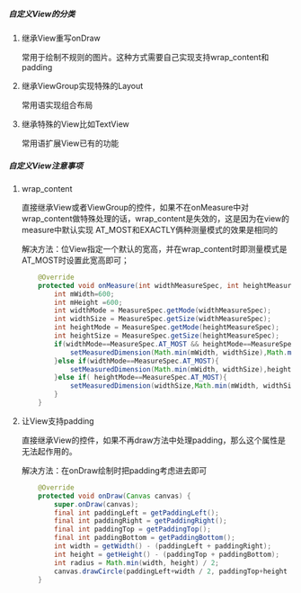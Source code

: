 ##### 自定义View的分类

1. 继承View重写onDraw

   常用于绘制不规则的图片。这种方式需要自己实现支持wrap_content和padding

2. 继承ViewGroup实现特殊的Layout

   常用语实现组合布局

3. 继承特殊的View比如TextView

   常用语扩展View已有的功能

##### 自定义View注意事项

1. wrap_content

   直接继承View或者ViewGroup的控件，如果不在onMeasure中对wrap_content做特殊处理的话，wrap_content是失效的，这是因为在view的measure中默认实现  AT_MOST和EXACTLY俩种测量模式的效果是相同的

   解决方法：位View指定一个默认的宽高，并在wrap_content时即测量模式是AT_MOST时设置此宽高即可；

   ```java
       @Override
       protected void onMeasure(int widthMeasureSpec, int heightMeasureSpec) {
           int mWidth=600;
           int mHeight =600;
           int widthMode = MeasureSpec.getMode(widthMeasureSpec);
           int widthSize = MeasureSpec.getSize(widthMeasureSpec);
           int heightMode = MeasureSpec.getMode(heightMeasureSpec);
           int heightSize = MeasureSpec.getSize(heightMeasureSpec);
           if(widthMode==MeasureSpec.AT_MOST && heightMode==MeasureSpec.AT_MOST){
               setMeasuredDimension(Math.min(mWidth, widthSize),Math.min(mHeight, heightSize));
           }else if(widthMode==MeasureSpec.AT_MOST){
               setMeasuredDimension(Math.min(mWidth, widthSize),heightSize);
           }else if( heightMode==MeasureSpec.AT_MOST){
               setMeasuredDimension(widthSize,Math.min(mWidth, widthSize));
           }
       }
   ```

   

2. 让View支持padding

   直接继承View的控件，如果不再draw方法中处理padding，那么这个属性是无法起作用的。

   解决方法：在onDraw绘制时把padding考虑进去即可

   ```java
       @Override
       protected void onDraw(Canvas canvas) {
           super.onDraw(canvas);
           final int paddingLeft = getPaddingLeft();
           final int paddingRight = getPaddingRight();
           final int paddingTop = getPaddingTop();
           final int paddingBottom = getPaddingBottom();
           int width = getWidth() - (paddingLeft + paddingRight);
           int height = getHeight() - (paddingTop + paddingBottom);
           int radius = Math.min(width, height) / 2;
           canvas.drawCircle(paddingLeft+width / 2, paddingTop+height / 2, radius, mPaint);
       }
   ```



[其他自定义View相关]: https://www.jianshu.com/p/7468e038825a









